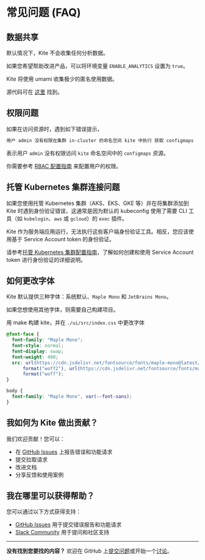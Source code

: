 # 常见问题 (FAQ)

## 数据共享

默认情况下，Kite 不会收集任何分析数据。

如果您希望帮助改进产品，可以将环境变量 `ENABLE_ANALYTICS` 设置为 `true`。

Kite 将使用 umami 收集极少的匿名使用数据。

源代码可在 [这里](https://github.com/zxh326/kite/blob/main/pkg/utils/utils.go#L10-L16) 找到。

## 权限问题

如果在访问资源时，遇到如下错误提示，

```txt
用户 admin 没有权限在集群 in-cluster 的命名空间 kite 中执行 获取 configmaps
```

表示用户 `admin` 没有权限访问 `kite` 命名空间中的 `configmaps` 资源。

你需要参考 [RBAC 配置指南](./config/rbac-config) 来配置用户的权限。

## 托管 Kubernetes 集群连接问题

如果您使用托管 Kubernetes 集群（AKS、EKS、GKE 等）并在将集群添加到 Kite 时遇到身份验证错误，这通常是因为默认的 kubeconfig 使用了需要 CLI 工具（如 `kubelogin`、`aws` 或 `gcloud`）的 `exec` 插件。

Kite 作为服务端应用运行，无法执行这些客户端身份验证工具。相反，您应该使用基于 Service Account token 的身份验证。

请参考[托管 Kubernetes 集群配置指南](./config/managed-k8s-auth)，了解如何创建和使用 Service Account token 进行身份验证的详细说明。

## 如何更改字体

Kite 默认提供三种字体：系统默认、`Maple Mono` 和 `JetBrains Mono`。

如果您想使用其他字体，则需要自己构建项目。

用 make 构建 kite，并在 `./ui/src/index.css` 中更改字体

```css
@font-face {
  font-family: "Maple Mono";
  font-style: normal;
  font-display: swap;
  font-weight: 400;
  src: url(https://cdn.jsdelivr.net/fontsource/fonts/maple-mono@latest/latin-400-normal.woff2)
      format("woff2"), url(https://cdn.jsdelivr.net/fontsource/fonts/maple-mono@latest/latin-400-normal.woff)
      format("woff");
}

body {
  font-family: "Maple Mono", var(--font-sans);
}
```

## 我如何为 Kite 做出贡献？

我们欢迎贡献！您可以：

- 在 [GitHub Issues](https://github.com/zxh326/kite/issues) 上报告错误和功能请求
- 提交拉取请求
- 改进文档
- 分享反馈和使用案例

## 我在哪里可以获得帮助？

您可以通过以下方式获得支持：

- [GitHub Issues](https://github.com/zxh326/kite/issues) 用于提交错误报告和功能请求
- [Slack Community](https://join.slack.com/t/kite-dashboard/shared_invite/zt-3amy6f23n-~QZYoricIOAYtgLs_JagEw) 用于提问和社区支持

---

**没有找到您要找的内容？** 欢迎在 GitHub 上[提交问题](https://github.com/zxh326/kite/issues/new)或开始一个[讨论](https://github.com/zxh326/kite/discussions)。
